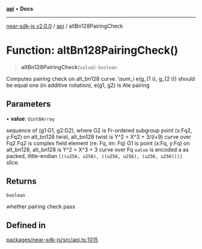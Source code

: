 [**api**](../README.md) • **Docs**

***

[near-sdk-js v2.0.0](../../packages.md) / [api](../README.md) / altBn128PairingCheck

# Function: altBn128PairingCheck()

> **altBn128PairingCheck**(`value`): `boolean`

Computes pairing check on alt_bn128 curve.
\sum_i e(g_{1 i}, g_{2 i}) should be equal one (in additive notation), e(g1, g2) is Ate pairing

## Parameters

• **value**: `Uint8Array`

sequence of (g1:G1, g2:G2), where
G2 is Fr-ordered subgroup point (x:Fq2, y:Fq2) on alt_bn128 twist,
alt_bn128 twist is Y^2 = X^3 + 3/(i+9) curve over Fq2
Fq2 is complex field element (re: Fq, im: Fq)
G1 is point (x:Fq, y:Fq) on alt_bn128,
alt_bn128 is Y^2 = X^3 + 3 curve over Fq
`value` is encoded a as packed, little-endian
`[((u256, u256), ((u256, u256), (u256, u256)))]` slice.

## Returns

`boolean`

whether pairing check pass

## Defined in

[packages/near-sdk-js/src/api.ts:1015](https://github.com/dim-daskalov/near-sdk-js/blob/1a0ba6d21107f9be72f7c7293e6bb551722b82bb/packages/near-sdk-js/src/api.ts#L1015)
